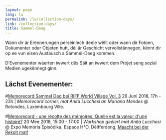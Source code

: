 ```yaml
---
layout: page
lang: lu
permalink: /lu/collection-days/
link: /collection-days/
title: Sammel-Deeg
---
```

Wann dir är Erënnerungen perséinlech deele wëllt oder wann dir Fotoen, Dokumenter oder Objeten hutt, déi är Geschicht vervollstännegen, kënnt dir op ee vun eisen Austausch a Sammel-Deeg kommen.

D’Evenementer wäerten iwwert dës Säit an iwwert dem Projet seng sozial Medien ugekënnegt ginn.



<!-- more -->

## **Lächst Evenementer:**

#[Memorecord Sammel Dag bei RIFF World Village Vol. 3](https://www.facebook.com/notes/riff/memorecord-a-memory-harvest-riff-world-village/1923832370994693/) 29 Juni 2018, 17h - 23h | *Memorecord corner, mat Anita Lucchesi an Mariana Mendes* @ Rotondes, Luxembourg Ville. 

#[Memorecord - une récolte des mémoires. Quelle est la valeur d'une histoire?](https://www.c2dh.uni.lu/events/memorecord-une-recolte-des-memoires-quelle-est-la-valeur-dune-histoire) 20 Mee 2018, 15:00 - 17:00 | *Workshop geéiert mat Anita Lucchesi* @ Expo Memória Episódika, Espace H²O, Déifferdeng, [Maacht bei der Rekolt mat!](https://www.facebook.com/events/591438841226889/)
